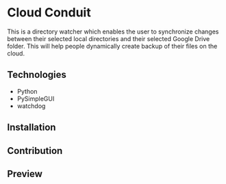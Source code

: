 # Cloud Conduit

This is a directory watcher which enables the user to synchronize changes between their selected local directories and their selected Google Drive folder. This will help people dynamically create backup of their files on the cloud.

## Technologies
- Python
- PySimpleGUI
- watchdog

## Installation


## Contribution


## Preview
